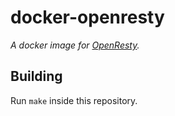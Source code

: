 # docker-openresty

*A docker image for [OpenResty](http://openresty.org).*

## Building

Run `make` inside this repository.

